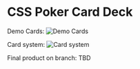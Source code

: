 # CSS Poker Card Deck

Demo Cards:
![Demo Cards](https://res.cloudinary.com/jaycorpstudios/image/upload/v1599863537/scalablepress/sp-university/cards_ne8zbk.jpg)

Card system:
![Card system](https://res.cloudinary.com/jaycorpstudios/image/upload/v1599863574/scalablepress/sp-university/Card_System_bjn5lu.jpg)

Final product on branch:
TBD
